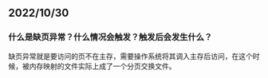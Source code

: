 ## 2022/10/30

### 什么是缺页异常？什么情况会触发？触发后会发生什么？

缺页异常就是要访问的页不在主存，需要操作系统将其调入主存后访问，在这个时候，被内存映射的文件实际上成了一个分页交换文件。

